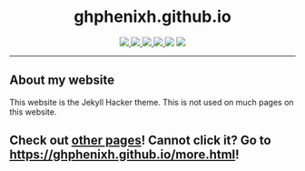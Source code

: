 <h1 align="center">ghphenixh.github.io</h1>
<p align="center">
    <a href="LICENSE">
        <img src="https://img.shields.io/github/license/GHPhenixH/ghphenixh.github.io?label=License">
    </a>
    <a href="https://github.com/GHPhenixH/ghphenixh.github.io/stargazers">
        <img src="https://img.shields.io/github/stars/GHPhenixH/ghphenixh.github.io?label=Stars">
    </a>
    <a href="https://github.com/GHPhenixH/ghphenixh.github.io/releases/latest">
        <img src="https://img.shields.io/github/v/release/GHPhenixH/ghphenixh.github.io?label=Latest%20Version">
    </a>
    <a href="https://github.com/GHPhenixH/ghphenixh.github.io/commit/main">
        <img src="https://img.shields.io/github/last-commit/GHPhenixH/ghphenixh.github.io?label=Last%20Update">
    </a>
    <img src="https://img.shields.io/github/languages/code-size/GHPhenixH/ghphenixh.github.io?label=Size">
    <a href="https://github.com/TheShadowGamer/invite-manager/issues">
        <img src="https://img.shields.io/github/issues/GHPhenixH/ghphenixh.github.io?label=Issues">
    </a>
</p>

---

## About my website
This website is the Jekyll Hacker theme. This is not used on much pages on this website.

## Check out [other pages](https://ghphenixh.github.io/more.html)! Cannot click it? Go to https://ghphenixh.github.io/more.html!
